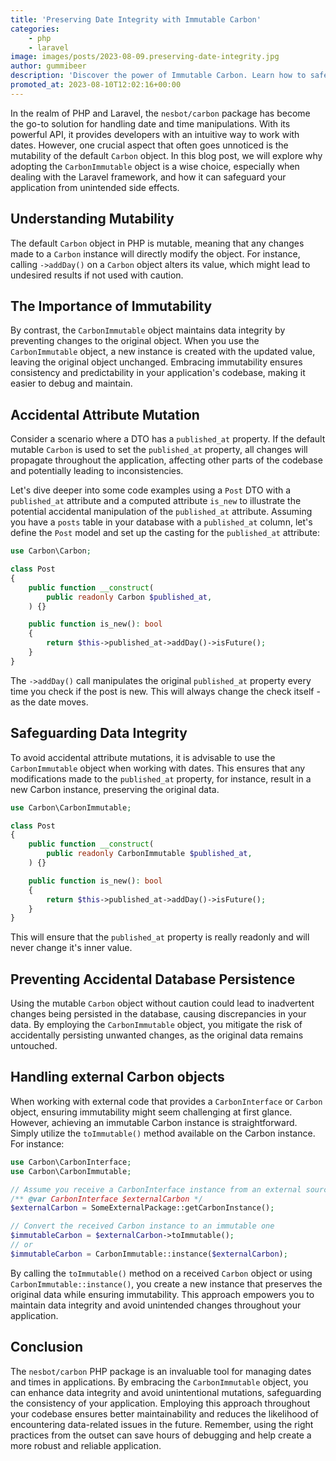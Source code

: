 ```yaml
---
title: 'Preserving Date Integrity with Immutable Carbon'
categories:
    - php
    - laravel
image: images/posts/2023-08-09.preserving-date-integrity.jpg
author: gummibeer
description: 'Discover the power of Immutable Carbon. Learn how to safeguard date integrity, prevent accidental mutations, and enhance the reliability of your application''s date handling.'
promoted_at: 2023-08-10T12:02:16+00:00
---
```


In the realm of PHP and Laravel, the `nesbot/carbon` package has become the go-to solution for handling date and time manipulations.
With its powerful API, it provides developers with an intuitive way to work with dates.
However, one crucial aspect that often goes unnoticed is the mutability of the default `Carbon` object.
In this blog post, we will explore why adopting the `CarbonImmutable` object is a wise choice, especially when dealing with the Laravel framework, and how it can safeguard your application from unintended side effects.

## Understanding Mutability

The default `Carbon` object in PHP is mutable, meaning that any changes made to a `Carbon` instance will directly modify the object.
For instance, calling `->addDay()` on a `Carbon` object alters its value, which might lead to undesired results if not used with caution.

## The Importance of Immutability

By contrast, the `CarbonImmutable` object maintains data integrity by preventing changes to the original object.
When you use the `CarbonImmutable` object, a new instance is created with the updated value, leaving the original object unchanged.
Embracing immutability ensures consistency and predictability in your application's codebase, making it easier to debug and maintain.

## Accidental Attribute Mutation

Consider a scenario where a DTO has a `published_at` property.
If the default mutable `Carbon` is used to set the `published_at` property, all changes will propagate throughout the application, affecting other parts of the codebase and potentially leading to inconsistencies.

Let's dive deeper into some code examples using a `Post` DTO with a `published_at` attribute and a computed attribute `is_new` to illustrate the potential accidental manipulation of the `published_at` attribute.
Assuming you have a `posts` table in your database with a `published_at` column, let's define the `Post` model and set up the casting for the `published_at` attribute:

```php
use Carbon\Carbon;

class Post
{
    public function __construct(
        public readonly Carbon $published_at,
    ) {}

    public function is_new(): bool
    {
        return $this->published_at->addDay()->isFuture();
    }
}
```

The `->addDay()` call manipulates the original `published_at` property every time you check if the post is new.
This will always change the check itself - as the date moves.

## Safeguarding Data Integrity

To avoid accidental attribute mutations, it is advisable to use the `CarbonImmutable` object when working with dates.
This ensures that any modifications made to the `published_at` property, for instance, result in a new Carbon instance, preserving the original data.

```php
use Carbon\CarbonImmutable;

class Post
{
    public function __construct(
        public readonly CarbonImmutable $published_at,
    ) {}

    public function is_new(): bool
    {
        return $this->published_at->addDay()->isFuture();
    }
}
```

This will ensure that the `published_at` property is really readonly and will never change it's inner value.

## Preventing Accidental Database Persistence

Using the mutable `Carbon` object without caution could lead to inadvertent changes being persisted in the database, causing discrepancies in your data.
By employing the `CarbonImmutable` object, you mitigate the risk of accidentally persisting unwanted changes, as the original data remains untouched.

## Handling external Carbon objects

When working with external code that provides a `CarbonInterface` or `Carbon` object, ensuring immutability might seem challenging at first glance.
However, achieving an immutable Carbon instance is straightforward.
Simply utilize the `toImmutable()` method available on the Carbon instance.
For instance:

```php
use Carbon\CarbonInterface;
use Carbon\CarbonImmutable;

// Assume you receive a CarbonInterface instance from an external source
/** @var CarbonInterface $externalCarbon */
$externalCarbon = SomeExternalPackage::getCarbonInstance();

// Convert the received Carbon instance to an immutable one
$immutableCarbon = $externalCarbon->toImmutable();
// or
$immutableCarbon = CarbonImmutable::instance($externalCarbon);

```

By calling the `toImmutable()` method on a received `Carbon` object or using `CarbonImmutable::instance()`, you create a new instance that preserves the original data while ensuring immutability.
This approach empowers you to maintain data integrity and avoid unintended changes throughout your application.

## Conclusion

The `nesbot/carbon` PHP package is an invaluable tool for managing dates and times in applications.
By embracing the `CarbonImmutable` object, you can enhance data integrity and avoid unintentional mutations, safeguarding the consistency of your application.
Employing this approach throughout your codebase ensures better maintainability and reduces the likelihood of encountering data-related issues in the future.
Remember, using the right practices from the outset can save hours of debugging and help create a more robust and reliable application.
